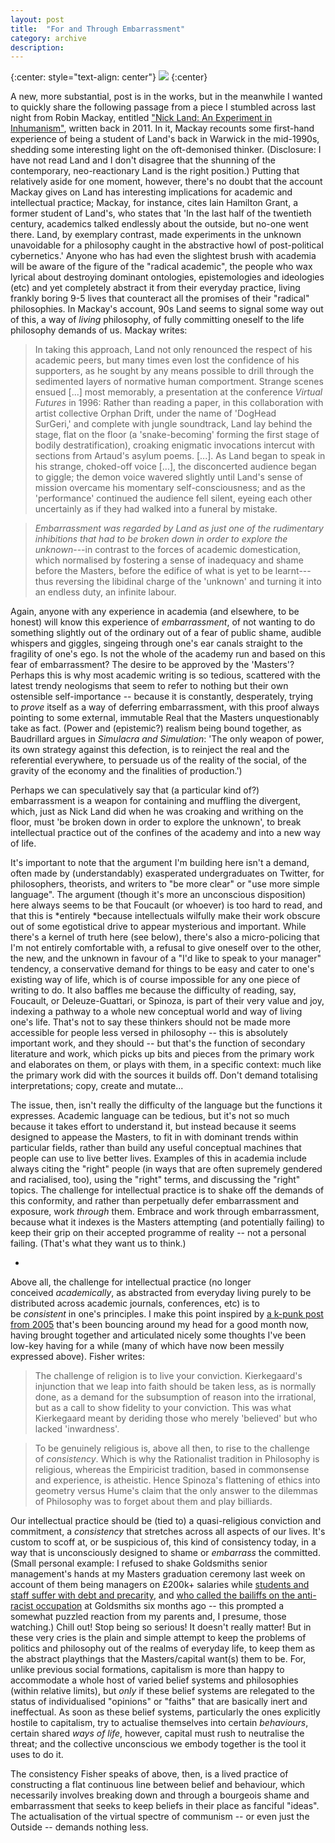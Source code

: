 ```yaml
---
layout: post
title:  "For and Through Embarrassment"
category: archive
description:
---
```

{:center: style="text-align: center"}
![](https://images-blogger-opensocial.googleusercontent.com/gadgets/proxy?url=http%3A%2F%2Fwww.virtualfutures.co.uk%2Fwp-content%2Fuploads%2F2007%2F01%2F20070112_HouseOfGodFB.jpg&container=blogger&gadget=a&rewriteMime=image%2F*)
{:center}

A new, more substantial, post is in the works, but in the meanwhile I wanted to quickly share the following passage from a piece I stumbled across last night from Robin Mackay, entitled ["Nick Land: An Experiment in Inhumanism"](http://readthis.wtf/writing/nick-land-an-experiment-in-inhumanism/), written back in 2011. In it, Mackay recounts some first-hand experience of being a student of Land's back in Warwick in the mid-1990s, shedding some interesting light on the oft-demonised thinker. (Disclosure: I have not read Land and I don't disagree that the shunning of the contemporary, neo-reactionary Land is the right position.) Putting that relatively aside for one moment, however, there's no doubt that the account Mackay gives on Land has interesting implications for academic and intellectual practice; Mackay, for instance, cites Iain Hamilton Grant, a former student of Land's, who states that 'In the last half of the twentieth century, academics talked endlessly about the outside, but no-one went there. Land, by exemplary contrast, made experiments in the unknown unavoidable for a philosophy caught in the abstractive howl of post-political cybernetics.' Anyone who has had even the slightest brush with academia will be aware of the figure of the "radical academic", the people who wax lyrical about destroying dominant ontologies, epistemologies and ideologies (etc) and yet completely abstract it from their everyday practice, living frankly boring 9-5 lives that counteract all the promises of their "radical" philosophies. In Mackay's account, 90s Land seems to signal some way out of this, a way of *living* philosophy, of fully committing oneself to the life philosophy demands of us. Mackay writes:

> In taking this approach, Land not only renounced the respect of his academic peers, but many times even lost the confidence of his supporters, as he sought by any means possible to drill through the sedimented layers of normative human comportment. Strange scenes ensued [...] most memorably, a presentation at the conference *Virtual Futures* in 1996: Rather than reading a paper, in this collaboration with artist collective Orphan Drift, under the name of 'DogHead SurGeri,' and complete with jungle soundtrack, Land lay behind the stage, flat on the floor (a 'snake-becoming' forming the first stage of bodily destratification), croaking enigmatic invocations intercut with sections from Artaud's asylum poems. [...]. As Land began to speak in his strange, choked-off voice [...], the disconcerted audience began to giggle; the demon voice wavered slightly until Land's sense of mission overcame his momentary self-consciousness; and as the 'performance' continued the audience fell silent, eyeing each other uncertainly as if they had walked into a funeral by mistake.

> *Embarrassment was regarded by Land as just one of the rudimentary inhibitions that had to be broken down in order to explore the unknown*---in contrast to the forces of academic domestication, which normalised by fostering a sense of inadequacy and shame before the Masters, before the edifice of what is yet to be learnt---thus reversing the libidinal charge of the 'unknown' and turning it into an endless duty, an infinite labour.

Again, anyone with any experience in academia (and elsewhere, to be honest) will know this experience of *embarrassment*, of not wanting to do something slightly out of the ordinary out of a fear of public shame, audible whispers and giggles, singeing through one's ear canals straight to the fragility of one's ego. Is not the whole of the academy run and based on this fear of embarrassment? The desire to be approved by the 'Masters'? Perhaps this is why most academic writing is so tedious, scattered with the latest trendy neologisms that seem to refer to nothing but their own ostensible self-importance -- because it is constantly, desperately, trying to *prove* itself as a way of deferring embarrassment, with this proof always pointing to some external, immutable Real that the Masters unquestionably take as fact. (Power and (epistemic?) realism being bound together, as Baudrillard argues in *Simulacra and Simulation*: 'The only weapon of power, its own strategy against this defection, is to reinject the real and the referential everywhere, to persuade us of the reality of the social, of the gravity of the economy and the finalities of production.')

Perhaps we can speculatively say that (a particular kind of?) embarrassment is a weapon for containing and muffling the divergent, which, just as Nick Land did when he was croaking and writhing on the floor, must 'be broken down in order to explore the unknown', to break intellectual practice out of the confines of the academy and into a new way of life.

It's important to note that the argument I'm building here isn't a demand, often made by (understandably) exasperated undergraduates on Twitter, for philosophers, theorists, and writers to "be more clear" or "use more simple language". The argument (though it's more an unconscious disposition) here always seems to be that Foucault (or whoever) is too hard to read, and that this is *entirely *because intellectuals wilfully make their work obscure out of some egotistical drive to appear mysterious and important. While there's a kernel of truth here (see below), there's also a micro-policing that I'm not entirely comfortable with, a refusal to give oneself over to the other, the new, and the unknown in favour of a "I'd like to speak to your manager" tendency, a conservative demand for things to be easy and cater to one's existing way of life, which is of course impossible for any one piece of writing to do. It also baffles me because the difficulty of reading, say, Foucault, or Deleuze-Guattari, or Spinoza, is part of their very value and joy, indexing a pathway to a whole new conceptual world and way of living one's life. That's not to say these thinkers should not be made more accessible for people less versed in philosophy -- this is absolutely important work, and they should -- but that's the function of secondary literature and work, which picks up bits and pieces from the primary work and elaborates on them, or plays with them, in a specific context: much like the primary work did with the sources it builds off. Don't demand totalising interpretations; copy, create and mutate...

The issue, then, isn't really the difficulty of the language but the functions it expresses. Academic language can be tedious, but it's not so much because it takes effort to understand it, but instead because it seems designed to appease the Masters, to fit in with dominant trends within particular fields, rather than build any useful conceptual machines that people can use to live better lives. Examples of this in academia include always citing the "right" people (in ways that are often supremely gendered and racialised, too), using the "right" terms, and discussing the "right" topics. The challenge for intellectual practice is to shake off the demands of this conformity, and rather than perpetually defer embarrassment and exposure, work *through* them. Embrace and work through embarrassment, because what it indexes is the Masters attempting (and potentially failing) to keep their grip on their accepted programme of reality -- not a personal failing. (That's what they want us to think.)

*

Above all, the challenge for intellectual practice (no longer conceived *academically*, as abstracted from everyday living purely to be distributed across academic journals, conferences, etc) is to be *consistent* in one's principles. I make this point inspired by [a k-punk post from 2005](http://k-punk.abstractdynamics.org/archives/004902.html) that's been bouncing around my head for a good month now, having brought together and articulated nicely some thoughts I've been low-key having for a while (many of which have now been messily expressed above). Fisher writes:

> The challenge of religion is to live your conviction. Kierkegaard's injunction that we leap into faith should be taken less, as is normally done, as a demand for the subsumption of reason into the irrational, but as a call to show fidelity to your conviction. This was what Kierkegaard meant by deriding those who merely 'believed' but who lacked 'inwardness'.

> To be genuinely religious is, above all then, to rise to the challenge of *consistency*. Which is why the Rationalist tradition in Philosophy is religious, whereas the Empiricist tradition, based in commonsense and experience, is atheistic. Hence Spinoza's flattening of ethics into geometry versus Hume's claim that the only answer to the dilemmas of Philosophy was to forget about them and play billiards.

Our intellectual practice should be (tied to) a quasi-religious conviction and commitment, a *consistency* that stretches across all aspects of our lives. It's custom to scoff at, or be suspicious of, this kind of consistency today, in a way that is unconsciously designed to shame or *embarrass* the committed. (Small personal example: I refused to shake Goldsmiths senior management's hands at my Masters graduation ceremony last week on account of them being managers on £200k+ salaries while [students and staff suffer with debt and precarity](https://www.goldsmithssu.org/news/article/6013/UCU-Strike-Ballot-Statement/), and [who called the bailiffs on the anti-racist occupation](https://www.goldsmithssu.org/news/article/6013/A-public-statement-from-Goldsmiths-Anti-Racist-Action/) at Goldsmiths six months ago -- this prompted a somewhat puzzled reaction from my parents and, I presume, those watching.) Chill out! Stop being so serious! It doesn't really matter! But in these very cries is the plain and simple attempt to keep the problems of politics and philosophy out of the realms of everyday life, to keep them as the abstract playthings that the Masters/capital want(s) them to be. For, unlike previous social formations, capitalism is more than happy to accommodate a whole host of varied belief systems and philosophies (within relative limits), but *only* if these belief systems are relegated to the status of individualised "opinions" or "faiths" that are basically inert and ineffectual. As soon as these belief systems, particularly the ones explicitly hostile to capitalism, try to actualise themselves into certain *behaviours*, certain shared *ways of life*, however, capital must rush to neutralise the threat; and the collective unconscious we embody together is the tool it uses to do it.

The consistency Fisher speaks of above, then, is a lived practice of constructing a flat continuous line between belief and behaviour, which necessarily involves breaking down and through a bourgeois shame and embarrassment that seeks to keep beliefs in their place as fanciful "ideas". The actualisation of the virtual spectre of communism -- or even just the Outside -- demands nothing less.
